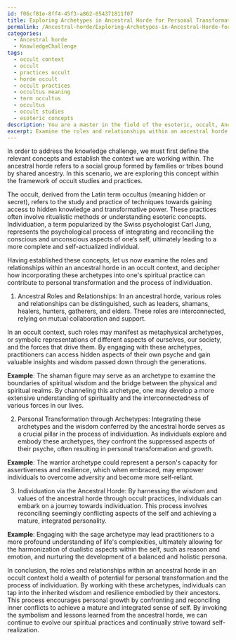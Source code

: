 ```yaml
---
id: f06cf81e-8ff4-45f3-a862-054371811f07
title: Exploring Archetypes in Ancestral Horde for Personal Transformation
permalink: /Ancestral-horde/Exploring-Archetypes-in-Ancestral-Horde-for-Personal-Transformation/
categories:
  - Ancestral horde
  - KnowledgeChallenge
tags:
  - occult context
  - occult
  - practices occult
  - horde occult
  - occult practices
  - occultus meaning
  - term occultus
  - occultus
  - occult studies
  - esoteric concepts
description: You are a master in the field of the esoteric, occult, Ancestral horde and Education. You are a writer of tests, challenges, textbooks and deep knowledge on Ancestral horde for initiates and students to gain deep insights and understanding from. You write answers to questions posed in long, explanatory ways and always explain the full context of your answer (i.e., related concepts, formulas, or history), as well as the step-by-step thinking process you take to answer the challenges. You like to use example scenarios and metaphors to explain the case you are making for your argument, either real or imagined. Summarize the key themes, ideas, and conclusions at the end.
excerpt: Examine the roles and relationships within an ancestral horde in an occult context, and decipher how incorporating these archetypes into one's spiritual practice can contribute to personal transformation and the process of individuation.
---
```

In order to address the knowledge challenge, we must first define the relevant concepts and establish the context we are working within. The ancestral horde refers to a social group formed by families or tribes bound by shared ancestry. In this scenario, we are exploring this concept within the framework of occult studies and practices.

The occult, derived from the Latin term occultus (meaning hidden or secret), refers to the study and practice of techniques towards gaining access to hidden knowledge and transformative power. These practices often involve ritualistic methods or understanding esoteric concepts. Individuation, a term popularized by the Swiss psychologist Carl Jung, represents the psychological process of integrating and reconciling the conscious and unconscious aspects of one’s self, ultimately leading to a more complete and self-actualized individual.

Having established these concepts, let us now examine the roles and relationships within an ancestral horde in an occult context, and decipher how incorporating these archetypes into one's spiritual practice can contribute to personal transformation and the process of individuation.

1. Ancestral Roles and Relationships: In an ancestral horde, various roles and relationships can be distinguished, such as leaders, shamans, healers, hunters, gatherers, and elders. These roles are interconnected, relying on mutual collaboration and support. 

In an occult context, such roles may manifest as metaphysical archetypes, or symbolic representations of different aspects of ourselves, our society, and the forces that drive them. By engaging with these archetypes, practitioners can access hidden aspects of their own psyche and gain valuable insights and wisdom passed down through the generations.

**Example**: The shaman figure may serve as an archetype to examine the boundaries of spiritual wisdom and the bridge between the physical and spiritual realms. By channeling this archetype, one may develop a more extensive understanding of spirituality and the interconnectedness of various forces in our lives.

2. Personal Transformation through Archetypes: Integrating these archetypes and the wisdom conferred by the ancestral horde serves as a crucial pillar in the process of individuation. As individuals explore and embody these archetypes, they confront the suppressed aspects of their psyche, often resulting in personal transformation and growth.

**Example**: The warrior archetype could represent a person's capacity for assertiveness and resilience, which when embraced, may empower individuals to overcome adversity and become more self-reliant.

3. Individuation via the Ancestral Horde: By harnessing the wisdom and values of the ancestral horde through occult practices, individuals can embark on a journey towards individuation. This process involves reconciling seemingly conflicting aspects of the self and achieving a mature, integrated personality.

**Example**: Engaging with the sage archetype may lead practitioners to a more profound understanding of life's complexities, ultimately allowing for the harmonization of dualistic aspects within the self, such as reason and emotion, and nurturing the development of a balanced and holistic persona.

In conclusion, the roles and relationships within an ancestral horde in an occult context hold a wealth of potential for personal transformation and the process of individuation. By working with these archetypes, individuals can tap into the inherited wisdom and resilience embodied by their ancestors. This process encourages personal growth by confronting and reconciling inner conflicts to achieve a mature and integrated sense of self. By invoking the symbolism and lessons learned from the ancestral horde, we can continue to evolve our spiritual practices and continually strive toward self-realization.
